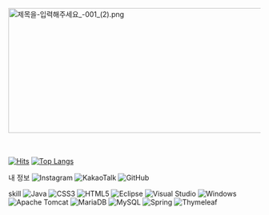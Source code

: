 <p><img id="se_object_166124805766021057" src="https://blogfiles.pstatic.net/MjAyMjA4MjNfNzgg/MDAxNjYxMjQ4MDYyMTA0.NwzKGctbe0WtmEBDIcDAeFVIXw62aan7ldWEQPujFMUg.Judyq0Uhr38DjO47WK1EzeWmJK0AQHOnmPvXhWX6T0Eg.PNG.wkdal0410/%EC%A0%9C%EB%AA%A9%EC%9D%84-%EC%9E%85%EB%A0%A5%ED%95%B4%EC%A3%BC%EC%84%B8%EC%9A%94_-001_%282%29.png" class="__se_object" s_type="attachment" s_subtype="photo" width="740" height="185" rwidth="740" rheight="185" imgqe="true" title="제목을-입력해주세요_-001_(2).png" jsonvalue="%7B%7D" align="" style=" width:1000px; height:250px; rwidth:740px; rheight:185px;"><br style="clear:both;"><br style="clear:both;"><span id="husky_bookmark_start_1661248057670"></span><span id="husky_bookmark_end_1661248057670"></span><br></p>

[![Hits](https://hits.seeyoufarm.com/api/count/incr/badge.svg?url=https%3A%2F%2Fgithub.com%2FEunSeongJang&count_bg=%23B135C6&title_bg=%23555555&icon=&icon_color=%23901FDA&title=hits&edge_flat=false)](https://hits.seeyoufarm.com)
[![Top Langs](https://github-readme-stats.vercel.app/api/top-langs/?username=EunSeongJang&langs_count=10&layout=compact&theme=dark)](https://github.com/EunSeongJang)

내 정보
![Instagram](https://img.shields.io/badge/Instagram-%23E4405F.svg?style=for-the-badge&logo=Instagram&logoColor=white)
![KakaoTalk](https://img.shields.io/badge/kakaotalk-ffcd00.svg?style=for-the-badge&logo=kakaotalk&logoColor=000000)
![GitHub](https://img.shields.io/badge/github-%23121011.svg?style=for-the-badge&logo=github&logoColor=white)

skill
![Java](https://img.shields.io/badge/java-%23ED8B00.svg?style=for-the-badge&logo=java&logoColor=white)
![CSS3](https://img.shields.io/badge/css3-%231572B6.svg?style=for-the-badge&logo=css3&logoColor=white)
![HTML5](https://img.shields.io/badge/html5-%23E34F26.svg?style=for-the-badge&logo=html5&logoColor=white)
![Eclipse](https://img.shields.io/badge/Eclipse-FE7A16.svg?style=for-the-badge&logo=Eclipse&logoColor=white)
![Visual Studio](https://img.shields.io/badge/Visual%20Studio-5C2D91.svg?style=for-the-badge&logo=visual-studio&logoColor=white)
![Windows](https://img.shields.io/badge/Windows-0078D6?style=for-the-badge&logo=windows&logoColor=white)
![Apache Tomcat](https://img.shields.io/badge/apache%20tomcat-%23F8DC75.svg?style=for-the-badge&logo=apache-tomcat&logoColor=black)
![MariaDB](https://img.shields.io/badge/MariaDB-003545?style=for-the-badge&logo=mariadb&logoColor=white)
![MySQL](https://img.shields.io/badge/mysql-%2300f.svg?style=for-the-badge&logo=mysql&logoColor=white)
![Spring](https://img.shields.io/badge/spring-%236DB33F.svg?style=for-the-badge&logo=spring&logoColor=white)
![Thymeleaf](https://img.shields.io/badge/Thymeleaf-%23005C0F.svg?style=for-the-badge&logo=Thymeleaf&logoColor=white)



<!--
**EunSeongJang/EunSeongJang** is a ✨ _special_ ✨ repository because its `README.md` (this file) appears on your GitHub profile.

Here are some ideas to get you started:

- 🔭 I’m currently working on ...
- 🌱 I’m currently learning ...
- 👯 I’m looking to collaborate on ...
- 🤔 I’m looking for help with ...
- 💬 Ask me about ...
- 📫 How to reach me: ...
- 😄 Pronouns: ...
- ⚡ Fun fact: ...
-->
